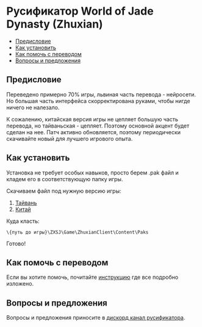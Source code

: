 # Русификатор World of Jade Dynasty (Zhuxian)

- [Предисловие](#предисловие)
- [Как установить](#как-установить)
- [Как помочь с переводом](#как-помочь-с-переводом)
- [Вопросы и предложения](#вопросы-и-предложения)

## Предисловие

Переведено примерно 70% игры, львиная часть перевода - нейросети. Но большая часть интерфейса скорректирована руками, 
чтобы нигде ничего не налезало.

К сожалению, китайская версия игры не цепляет большую часть перевода, но тайваньская - цепляет. 
Поэтому основной акцент будет сделан на нее. Патч активно обновляется, поэтому периодически скачивайте новый для лучшего игрового опыта.

## Как установить

Установка не требует особых навыков, просто берем .pak файл и кладем его в соответствующую папку игры.

Скачиваем файл под нужную версию игры:
1. [Тайвань](patch/tw/~Ru_Patch_P.pak)
2. [Китай](patch/cn/~Ru_Patch_P.pak)

Куда класть:
```
\{путь до игры}\ZXSJ\Game\ZhuxianClient\Content\Paks
```

Готово!

## Как помочь с переводом

Если вы хотите помочь, почитайте [инструкцию](instructions/README.md) где все подробно изложено.

## Вопросы и предложения

Вопросы и предложения приносите в [дискорд канал русификатора](https://discord.com/channels/1319370292316864563/1371067234818199622).
